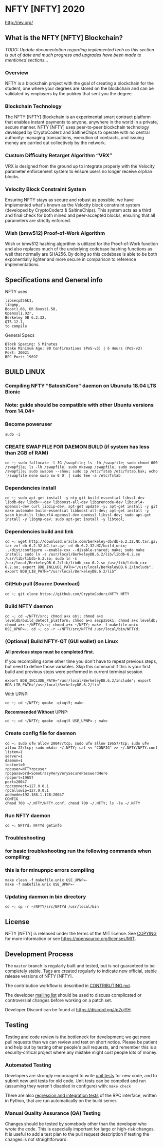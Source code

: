 NFTY [NFTY] 2020
===========================================================================================

http://rev.org/

What is the NFTY [NFTY] Blockchain?
-----------------------------------------
*TODO: Update documentation regarding implemented tech as this section is out of date and much progress and upgrades have been made to mentioned sections...*

### Overview
NFTY is a blockchain project with the goal of creating a blockchain for the student, one where your degrees are stored on the blockchain and can be validated by employers by the pubkey that sent you the degree.

### Blockchain Technology
The NFTY [NFTY] Blockchain is an experimental smart contract platform that enables 
instant payments to anyone, anywhere in the world in a private, secure manner. 
NFTY [NFTY] uses peer-to-peer blockchain technology developed by CryptoCoderz and SaltineChips to operate
with no central authority: managing transactions, execution of contracts, and 
issuing money are carried out collectively by the network.

### Custom Difficulty Retarget Algorithm “VRX”
VRX is designed from the ground up to integrate properly with the Velocity parameter enforcement system to ensure users no longer receive orphan blocks.

### Velocity Block Constraint System
Ensuring NFTY stays as secure and robust as possible, we have implemented what's known as the Velocity block constraint system (developed by CryptoCoderz & SaltineChips). This system acts as a third and final check for both mined and peer-accepted blocks, ensuring that all parameters are strictly enforced.

### Wish (bmw512) Proof-of-Work Algorithm
Wish or bmw512 hashing algorithm is utilized for the Proof-of-Work function and also replaces much of the underlying codebase hashing functions as well that normally are SHA256. By doing so this codebase is able to be both exponentially lighter and more secure in comparison to reference implementations.

Specifications and General info
------------------
NFTY uses 

	libsecp256k1,
	libgmp,
	Boost1.68, OR Boost1.58,  
	Openssl1.02r,
	Berkeley DB 6.2.32,
	QT5.12.1,
	to compile


General Specs

	Block Spacing: 5 Minutes
	Stake Minimum Age: 80 Confirmations (PoS-v3) | 6 Hours (PoS-v2)
	Port: 20021
	RPC Port: 19697


BUILD LINUX
-----------
### Compiling NFTY "SatoshiCore" daemon on Ubunutu 18.04 LTS Bionic
### Note: guide should be compatible with other Ubuntu versions from 14.04+

### Become poweruser
```
sudo -i
```
### CREATE SWAP FILE FOR DAEMON BUILD (if system has less than 2GB of RAM)
```
cd ~; sudo fallocate -l 3G /swapfile; ls -lh /swapfile; sudo chmod 600 /swapfile; ls -lh /swapfile; sudo mkswap /swapfile; sudo swapon /swapfile; sudo swapon --show; sudo cp /etc/fstab /etc/fstab.bak; echo '/swapfile none swap sw 0 0' | sudo tee -a /etc/fstab
```

### Dependencies install
```
cd ~; sudo apt-get install -y ntp git build-essential libssl-dev libdb-dev libdb++-dev libboost-all-dev libqrencode-dev libcurl4-openssl-dev curl libzip-dev; apt-get update -y; apt-get install -y git make automake build-essential libboost-all-dev; apt-get install -y yasm binutils libcurl4-openssl-dev openssl libssl-dev; sudo apt-get install -y libgmp-dev; sudo apt-get install -y libtool;
```

### Dependencies build and link
```
cd ~; wget http://download.oracle.com/berkeley-db/db-6.2.32.NC.tar.gz; tar zxf db-6.2.32.NC.tar.gz; cd db-6.2.32.NC/build_unix; ../dist/configure --enable-cxx --disable-shared; make; sudo make install; sudo ln -s /usr/local/BerkeleyDB.6.2/lib/libdb-6.2.so /usr/lib/libdb-6.2.so; sudo ln -s /usr/local/BerkeleyDB.6.2/lib/libdb_cxx-6.2.so /usr/lib/libdb_cxx-6.2.so; export BDB_INCLUDE_PATH="/usr/local/BerkeleyDB.6.2/include"; export BDB_LIB_PATH="/usr/local/BerkeleyDB.6.2/lib"
```

### GitHub pull (Source Download)
```
cd ~; git clone https://github.com/CryptoCoderz/NFTY NFTY
```

### Build NFTY daemon
```
cd ~; cd ~/NFTY/src; chmod a+x obj; chmod a+x leveldb/build_detect_platform; chmod a+x secp256k1; chmod a+x leveldb; chmod a+x ~/NFTY/src; chmod a+x ~/NFTY; make -f makefile.unix USE_UPNP=-; cd ~; cp -r ~/NFTY/src/NFTYd /usr/local/bin/NFTYd;
```

### (Optional) Build NFTY-QT (GUI wallet) on Linux 

**All previous steps must be completed first.**

If you recompiling some other time you don't have to repeat previous steps, but need to define those variables. Skip this command if this is your first build and previous steps were performed in current terminal session.
```
export BDB_INCLUDE_PATH="/usr/local/BerkeleyDB.6.2/include"; export BDB_LIB_PATH="/usr/local/BerkeleyDB.6.2/lib"
```

With UPNP:

```
cd ~; cd ~/NFTY; qmake -qt=qt5; make
```

**Recommended Without** UPNP:

```
cd ~; cd ~/NFTY; qmake -qt=qt5 USE_UPNP=-; make
```



### Create config file for daemon
```
cd ~; sudo ufw allow 20047/tcp; sudo ufw allow 19657/tcp; sudo ufw allow 22/tcp; sudo mkdir ~/.NFTY; cat << "CONFIG" >> ~/.NFTY/NFTY.conf
listen=1
server=1
daemon=1
testnet=0
rpcuser=NFTYrpcuser
rpcpassword=SomeCrazyVeryVerySecurePasswordHere
rpcport=19657
port=20047
rpcconnect=127.0.0.1
rpcallowip=127.0.0.1
addnode=192.168.1.128:20047
CONFIG
chmod 700 ~/.NFTY/NFTY.conf; chmod 700 ~/.NFTY; ls -la ~/.NFTY
```

### Run NFTY daemon
```
cd ~; NFTYd; NFTYd getinfo
```

### Troubleshooting
### for basic troubleshooting run the following commands when compiling:
### this is for minupnpc errors compiling

```
make clean -f makefile.unix USE_UPNP=-
make -f makefile.unix USE_UPNP=-
```
### Updating daemon in bin directory
```
cd ~; cp -r ~/NFTY/src/NFTYd /usr/local/bin
```

License
-------

NFTY [NFTY] is released under the terms of the MIT license. See [COPYING](COPYING) for more
information or see https://opensource.org/licenses/MIT.

Development Process
-------------------

The `master` branch is regularly built and tested, but is not guaranteed to be
completely stable. [Tags](https://github.com/SaltineChips/NFTY/Tags) are created
regularly to indicate new official, stable release versions of NFTY [NFTY].

The contribution workflow is described in [CONTRIBUTING.md](CONTRIBUTING.md).

The developer [mailing list](https://lists.linuxfoundation.org/mailman/listinfo/bitcoin-dev)
should be used to discuss complicated or controversial changes before working
on a patch set.

Developer Discord can be found at https://discord.gg/Jp2ujYH.

Testing
-------

Testing and code review is the bottleneck for development; we get more pull
requests than we can review and test on short notice. Please be patient and help out by testing
other people's pull requests, and remember this is a security-critical project where any mistake might cost people
lots of money.

### Automated Testing

Developers are strongly encouraged to write [unit tests](/doc/unit-tests.md) for new code, and to
submit new unit tests for old code. Unit tests can be compiled and run
(assuming they weren't disabled in configure) with: `make check`

There are also [regression and integration tests](/qa) of the RPC interface, written
in Python, that are run automatically on the build server.

### Manual Quality Assurance (QA) Testing

Changes should be tested by somebody other than the developer who wrote the
code. This is especially important for large or high-risk changes. It is useful
to add a test plan to the pull request description if testing the changes is
not straightforward.
